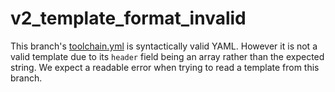 # v2_template_format_invalid

This branch's [toolchain.yml](.bluemix/toolchain.yml) is syntactically valid YAML. However it is not a valid template due to its `header` field being an array rather than the expected string. We expect a readable error when trying to read a template from this branch.

